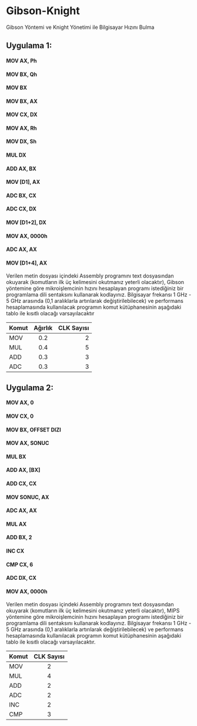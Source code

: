 # Gibson-Knight
Gibson Yöntemi ve Knight Yönetimi ile Bilgisayar Hızını Bulma

## Uygulama 1: 
#### MOV AX, Ph
#### MOV BX, Qh
#### MOV BX
#### MOV BX, AX
#### MOV CX, DX
#### MOV AX, Rh
#### MOV DX, Sh
#### MUL DX
#### ADD AX, BX
#### MOV [D1], AX
#### ADC BX, CX
#### ADC CX, DX
#### MOV [D1+2], DX
#### MOV AX, 0000h
#### ADC AX, AX
#### MOV [D1+4], AX

Verilen metin dosyası içindeki Assembly programını text 
dosyasından okuyarak (komutların ilk üç kelimesini okutmanız 
yeterli olacaktır), Gibson yöntemine göre mikroişlemcinin hızını 
hesaplayan programı istediğiniz bir programlama dili sentaksını 
kullanarak kodlayınız. Bilgisayar frekansı 1 GHz - 5 GHz arasında 
(0,1 aralıklarla artırılarak değiştirilebilecek) ve performans 
hesaplamasında kullanılacak programın komut kütüphanesinin aşağıdaki 
tablo ile kısıtlı olacağı varsayılacaktır

| Komut        | Ağırlık           | CLK Sayısı  |
| ------------- |:-------------:| -----:|
| MOV      | 0.2 | 2|
| MUL      | 0.4      |   5 |
| ADD | 0.3      |    3 |
| ADC | 0.3      |    3 |

## Uygulama 2: 

#### MOV AX, 0
#### MOV CX, 0
#### MOV BX, OFFSET DIZI
#### MOV AX, SONUC
#### MUL BX
#### ADD AX, [BX]
#### ADD CX, CX
#### MOV SONUC, AX
#### ADC AX, AX
#### MUL AX
#### ADD BX, 2
#### INC CX
#### CMP CX, 6
#### ADC DX, CX
#### MOV AX, 0000h

Verilen metin dosyası içindeki Assembly programını text dosyasından 
okuyarak (komutların ilk üç kelimesini okutmanız yeterli olacaktır), 
MIPS yöntemine göre mikroişlemcinin hızını hesaplayan programı istediğiniz 
bir programlama dili sentaksını kullanarak kodlayınız. Bilgisayar frekansı 
1 GHz - 5 GHz arasında (0,1 aralıklarla artırılarak değiştirilebilecek) ve 
performans hesaplamasında kullanılacak programın komut kütüphanesinin aşağıdaki 
tablo ile kısıtlı olacağı varsayılacaktır. 

| Komut        | CLK Sayısı  |
| ------------- |:-------------:|
| MOV      | 2 |
| MUL      | 4      |
| ADD | 2      |
| ADC | 2      |
| INC | 2      |
| CMP | 3      |

